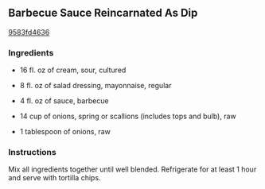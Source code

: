 ## Barbecue Sauce Reincarnated As Dip

[9583fd4636](http://www.food.com/recipe/barbecue-sauce-reincarnated-as-dip-34356)

### Ingredients

 - 16 fl. oz of cream, sour, cultured

 - 8 fl. oz of salad dressing, mayonnaise, regular

 - 4 fl. oz of sauce, barbecue

 - 14 cup of onions, spring or scallions (includes tops and bulb), raw

 - 1 tablespoon of onions, raw

### Instructions

Mix all ingredients together until well blended. Refrigerate for at least 1 hour and serve with tortilla chips.